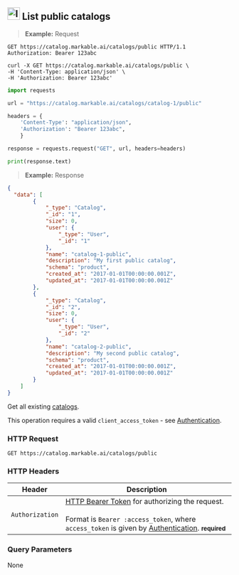 
## <img src="images/list-catalog_icon.png" alt="list-catalog-objects_icon" width="28px" height="auto"> List public catalogs

> **Example:** Request

```http
GET https://catalog.markable.ai/catalogs/public HTTP/1.1
Authorization: Bearer 123abc
```

```shell
curl -X GET https://catalog.markable.ai/catalogs/public \
-H 'Content-Type: application/json' \
-H 'Authorization: Bearer 123abc'
```

```python
import requests

url = "https://catalog.markable.ai/catalogs/catalog-1/public"

headers = {
    'Content-Type': "application/json",
    'Authorization': "Bearer 123abc",
    }

response = requests.request("GET", url, headers=headers)

print(response.text)
```

> **Example:** Response

```json
{
  "data": [
        {
            "_type": "Catalog",
            "_id": "1",
            "size": 0,
            "user": {
                "_type": "User",
                "_id": "1"
            },
            "name": "catalog-1-public",
            "description": "My first public catalog",
            "schema": "product",
            "created_at": "2017-01-01T00:00:00.001Z",
            "updated_at": "2017-01-01T00:00:00.001Z"
        },
        {
            "_type": "Catalog",
            "_id": "2",
            "size": 0,
            "user": {
                "_type": "User",
                "_id": "2"
            },
            "name": "catalog-2-public",
            "description": "My second public catalog",
            "schema": "product",
            "created_at": "2017-01-01T00:00:00.001Z",
            "updated_at": "2017-01-01T00:00:00.001Z"
        }
    ]
}
```

Get all existing [catalogs](#the-catalog-object).

<aside class="notice">
    This operation requires a valid <code>client_access_token</code> - see <a href="#authentication">Authentication</a>.
</aside>


### HTTP Request

`GET https://catalog.markable.ai/catalogs/public`


### HTTP Headers

Header              | Description
----------          | ----------
`Authorization`     | [HTTP Bearer Token](https://tools.ietf.org/html/rfc6750) for authorizing the request. <br><br>Format is `Bearer :access_token`, where `access_token` is given by [Authentication](#authentication). **<small>required</small>**


### Query Parameters

None
